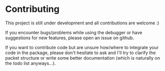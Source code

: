 # Contributing

This project is still under development and all contributions are welcome :)

If you encounter bugs/problems while using the debugger or have suggestions for new features, please open an issue on github.

If you want to contribute code but are unsure how/where to integrate your code in the package, please don't hesitate to ask and I'll try to clarify the packet structure or write some better documentation (which is naturally on the todo list anyways...).

